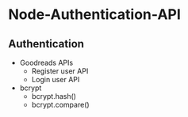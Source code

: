 # Node-Authentication-API
## Authentication
- Goodreads APIs
   - Register user API
   - Login user API
- bcrypt
  - bcrypt.hash()
  - bcrypt.compare()
